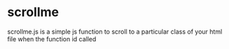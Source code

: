 scrollme
========

scrollme.js is a simple js function to scroll to a particular class of your html file when the function id called
